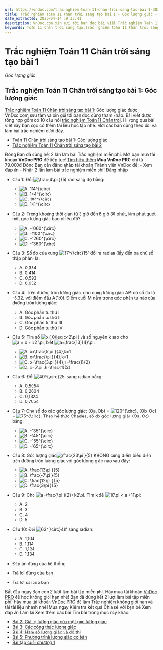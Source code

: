 ```yaml
---
url: https://vndoc.com/trac-nghiem-toan-11-chan-troi-sang-tao-bai-1-303457
title: Trắc nghiệm Toán 11 Chân trời sáng tạo bài 1 - Góc lượng giác - VnDoc.com
date_extracted: 2025-04-14 19:33:41
description: VnDoc.com xin gửi tới bạn đọc bài viết Trắc nghiệm Toán 11 Chân trời sáng tạo bài 1: Góc lượng giác Mời các bạn cùng theo dõi bài viết.
keywords: Toán 11 Chân trời sáng tạo,trắc nghiệm toán 11 Chân trời sáng tạo,toán lớp 11 Chân trời sáng tạo,trắc nghiệm toán 11 chân trời,toán 11 chân trời,trắc nghiệm toán 11,trắc nghiệm toán 11 Chân trời sáng tạo bài 1,Trắc nghiệm Toán 11 Chân trời sáng tạo bài 1 Góc lượng giác,bài 1 Góc lượng giác,Góc lượng giác
---
```


# Trắc nghiệm Toán 11 Chân trời sáng tạo bài 1
 _Góc lượng giác_
## Trắc nghiệm Toán 11 Chân trời sáng tạo bài 1: Góc lượng giác
[Trắc nghiệm Toán 11 Chân trời sáng tạo bài 1](<https://vndoc.com/trac-nghiem-toan-11-chan-troi-sang-tao-bai-1-303457>): Góc lượng giác được VnDoc.com sưu tầm và xin gửi tới bạn đọc cùng tham khảo. Bài viết được tổng hợp gồm có 10 câu hỏi [trắc nghiệm Toán 11 Chân trời](<https://vndoc.com/trac-nghiem-toan-11-chan-troi-sang-tao>). Hi vọng qua bài viết này bạn đọc có thêm tài liệu học tập nhé. Mời các bạn cùng theo dõi và làm bài trắc nghiệm dưới đây.
  * [Toán 11 Chân trời sáng tạo bài 1: Góc lượng giác](<https://vndoc.com/toan-11-chan-troi-sang-tao-bai-1-297056>)
  * [Trắc nghiệm Toán 11 Chân trời sáng tạo bài 2](<https://vndoc.com/trac-nghiem-toan-11-chan-troi-sang-tao-bai-2-303460>)

Đóng
Bạn đã dùng hết 2 lần làm bài Trắc nghiệm miễn phí. Mời bạn mua tài khoản **VnDoc PRO** để tiếp tục\! [Tìm hiểu thêm](</pro>)
**Mua VnDoc PRO** chỉ từ 79.000đ
Đóng
Bạn cần đăng nhập tài khoản Thành viên VnDoc để:
\- Xem đáp án
\- Nhận 2 lần làm bài trắc nghiệm miễn phí\!
Đăng nhập 
  * Câu 1:
Đổi ![\\frac{4\\pi }{5}](https://tex.vdoc.vn?tex=%5Cfrac%7B4%5Cpi%20%7D%7B5%7D) rad sang độ bằng:
    * ![A. 114^{\\circ}](https://tex.vdoc.vn?tex=A.%20114%5E%7B%5Ccirc%7D)
    * ![B. 144^{\\circ}](https://tex.vdoc.vn?tex=B.%20144%5E%7B%5Ccirc%7D)
    * ![C. 104^{\\circ}](https://tex.vdoc.vn?tex=C.%20104%5E%7B%5Ccirc%7D)
    * ![D. 141^{\\circ}](https://tex.vdoc.vn?tex=D.%20141%5E%7B%5Ccirc%7D)
  * Câu 2:
Trong khoảng thời gian từ 3 giờ đến 6 giờ 30 phút, kim phút quét một góc lượng giác bao nhiêu độ?
    * ![A. -1060^{\\circ}](https://tex.vdoc.vn?tex=A.%20-1060%5E%7B%5Ccirc%7D)
    * ![B. -1160^{\\circ}](https://tex.vdoc.vn?tex=B.%20-1160%5E%7B%5Ccirc%7D)
    * ![C. -1260^{\\circ}](https://tex.vdoc.vn?tex=C.%20-1260%5E%7B%5Ccirc%7D)
    * ![D. -1360^{\\circ}](https://tex.vdoc.vn?tex=D.%20-1360%5E%7B%5Ccirc%7D)
  * Câu 3:
Số đo của cung ![37^{\\circ}15'](https://tex.vdoc.vn?tex=37%5E%7B%5Ccirc%7D15') đổi ra radian \(lấy đến ba chữ số thập phân\) là:
    * A. 0,384
    * B. 0,414
    * C. 0,593
    * D. 0,652
  * Câu 4:
Trên đường tròn lượng giác, cho cung lượng giác AM có số đo là -6,32, với điểm đầu A\(1;0\). Điểm cuối M nằm trong góc phần tư nào của đường tròn lượng giác:
    * A. Góc phần tư thứ I
    * B. Góc phần tư thứ II
    * C. Góc phần tư thứ III
    * D. Góc phần tư thứ IV
  * Câu 5:
Tìm số ![x \( 0\\leq x<2\\pi \)](https://tex.vdoc.vn?tex=x%20\(%200%5Cleq%20x%3C2%5Cpi%20\)) và số nguyên k sao cho ![a = x + k2 \\pi](https://tex.vdoc.vn?tex=a%20%3D%20x%20%2B%20k2%20%5Cpi), biết ![a=\\frac{13}{4}\\pi](https://tex.vdoc.vn?tex=a%3D%5Cfrac%7B13%7D%7B4%7D%5Cpi):
    * ![A. x=\\frac{5\\pi }{4},k=1](https://tex.vdoc.vn?tex=A.%20x%3D%5Cfrac%7B5%5Cpi%20%7D%7B4%7D%2Ck%3D1)
    * ![B. x=\\frac{\\pi }{4},k=1](https://tex.vdoc.vn?tex=B.%20x%3D%5Cfrac%7B%5Cpi%20%7D%7B4%7D%2Ck%3D1)
    * ![C. x=\\frac{3\\pi }{4},k=\\frac{1}{2}](https://tex.vdoc.vn?tex=C.%20x%3D%5Cfrac%7B3%5Cpi%20%7D%7B4%7D%2Ck%3D%5Cfrac%7B1%7D%7B2%7D)
    * ![D. x=5\\pi ,k=\\frac{1}{2}](https://tex.vdoc.vn?tex=D.%20x%3D5%5Cpi%20%2Ck%3D%5Cfrac%7B1%7D%7B2%7D)
  * Câu 6:
Đổi ![40^{\\circ}25'](https://tex.vdoc.vn?tex=40%5E%7B%5Ccirc%7D25') sang radian bằng:
    * A. 0,5054
    * B. 0,2004
    * C. 0,1324
    * D. 0,7054
  * Câu 7:
Cho số đo các góc lượng giác: \(Oa, Ob\) = ![120^{\\circ}](https://tex.vdoc.vn?tex=120%5E%7B%5Ccirc%7D), \(Ob, Oc\) = ![75^{\\circ}](https://tex.vdoc.vn?tex=75%5E%7B%5Ccirc%7D). Theo hệ thức Chasles, số đo góc lượng giác \(Oa, Oc\) bằng:
    * ![A. -135^{\\circ}](https://tex.vdoc.vn?tex=A.%20-135%5E%7B%5Ccirc%7D)
    * ![B. -145^{\\circ}](https://tex.vdoc.vn?tex=B.%20-145%5E%7B%5Ccirc%7D)
    * ![C. -155^{\\circ}](https://tex.vdoc.vn?tex=C.%20-155%5E%7B%5Ccirc%7D)
    * ![D. -165^{\\circ}](https://tex.vdoc.vn?tex=D.%20-165%5E%7B%5Ccirc%7D)
  * Câu 8:
Góc lượng giác![\\frac{23\\pi }{5}](https://tex.vdoc.vn?tex=%5Cfrac%7B23%5Cpi%20%7D%7B5%7D) KHÔNG cùng điểm biểu diễn trên đường tròn lượng giác với góc lượng giác nào sau đây:
    * ![A. \\frac{13\\pi }{5}](https://tex.vdoc.vn?tex=A.%20%5Cfrac%7B13%5Cpi%20%7D%7B5%7D)
    * ![B. \\frac{-7\\pi }{5}](https://tex.vdoc.vn?tex=B.%20%5Cfrac%7B-7%5Cpi%20%7D%7B5%7D)
    * ![C. \\frac{12\\pi }{5}](https://tex.vdoc.vn?tex=C.%20%5Cfrac%7B12%5Cpi%20%7D%7B5%7D)
    * ![D. \\frac{3\\pi }{5}](https://tex.vdoc.vn?tex=D.%20%5Cfrac%7B3%5Cpi%20%7D%7B5%7D)
  * Câu 9:
Cho ![a=\\frac{\\pi }{2}+k2\\pi](https://tex.vdoc.vn?tex=a%3D%5Cfrac%7B%5Cpi%20%7D%7B2%7D%2Bk2%5Cpi). Tìm k để ![10\\pi < a <11\\pi](https://tex.vdoc.vn?tex=10%5Cpi%20%3C%20a%20%3C11%5Cpi):
    * A. 2
    * B. 3
    * C. 4
    * D. 5
  * Câu 10:
Đổi ![63^{\\circ}48'](https://tex.vdoc.vn?tex=63%5E%7B%5Ccirc%7D48') sang radian:
    * A. 1,104
    * B. 1,114
    * C. 1,124
    * D. 1,134

  * Đáp án đúng của hệ thống
  * Trả lời đúng của bạn
  * Trả lời sai của bạn

Bắt đầu ngay
Bạn còn _2_ lượt làm bài tập miễn phí. Hãy mua tài khoản [VnDoc PRO](</pro>) để học không giới hạn nhé\!  Bạn đã dùng hết 2 lượt làm bài tập miễn phí\! Hãy mua tài khoản [VnDoc PRO](</pro>) để làm Trắc nghiệm không giới hạn và tải tài liệu nhanh nhé\!  Mua ngay
Kiểm tra kết quả Chia sẻ với bạn bè Xem đáp án Làm lại
Xem thêm các bài Tìm bài trong mục này khác:
  * [Bài 2: Giá trị lượng giác của một góc lượng giác](</trac-nghiem-toan-11-chan-troi-sang-tao-bai-2-303460>)
  * [Bài 3: Các công thức lượng giác](</trac-nghiem-toan-11-chan-troi-sang-tao-bai-3-303466>)
  * [Bài 4: Hàm số lượng giác và đồ thị](</trac-nghiem-toan-11-chan-troi-sang-tao-bai-4-303467>)
  * [Bài 5: Phương trình lượng giác cơ bản](</trac-nghiem-toan-11-chan-troi-sang-tao-bai-5-303482>)
  * [Bài tập cuối chương 1](</trac-nghiem-toan-11-chan-troi-sang-tao-bai-tap-cuoi-chuong-1-303487>)

